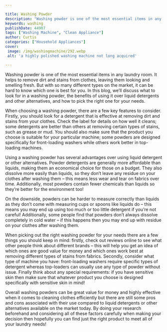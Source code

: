 ```yaml
---

title: Washing Powder
description: "Washing powder is one of the most essential items in any laundry room. It helps to remove dirt and stains from clothes, leaving th...lets find out"
keywords: washing
publishDate: 44907
tags: ["Washing Machine", "Clean Appliance"]
author: Curtis
categories: ["Household Appliances"]
cover: 
 image: /img/washingmachine/292.webp
 alt: 'a highly polished washing machine not long acquired'

---
```


Washing powder is one of the most essential items in any laundry room. It helps to remove dirt and stains from clothes, leaving them looking and smelling fresh. But with so many different types on the market, it can be hard to know which one is best for you. In this blog, we’ll discuss what to look for in a washing powder, the benefits of using it over liquid detergents and other alternatives, and how to pick the right one for your needs. 

When choosing a washing powder, there are a few key features to consider. Firstly, you should look for a detergent that is effective at removing dirt and stains from your clothes. Check the label for details on how well it cleans; some detergents are better than others at removing certain types of stains, such as grease or mud. You should also make sure that the product you choose is suitable for your particular machine; some powders are designed specifically for front-loading washers while others work better in top-loading machines. 

Using a washing powder has several advantages over using liquid detergent or other alternatives. Powder detergents are generally more affordable than liquids, making them an economical choice for those on a budget. They also dissolve more easily than liquids, so they don’t leave any residue on your clothes after washing them – this means less wear and tear on fabrics over time. Additionally, most powders contain fewer chemicals than liquids so they’re better for the environment too! 

On the downside, powders can be harder to measure correctly than liquids as they don’t come with measuring cups or spoons like liquids do – this means you may end up using too much or too little detergent if you’re not careful! Additionally, some people find that powders don’t always dissolve completely in cold water – if this happens then you may end up with residue on your clothes after washing them. 

When picking out the right washing powder for your needs there are a few things you should keep in mind: firstly, check out reviews online to see what other people think about different brands – this will help you get an idea of which ones are good value for money and which ones work best at removing different types of stains from fabrics. Secondly, consider what type of machine you have: front-loading washers require specific types of detergent whereas top-loaders can usually use any type of powder without issue. Finally think about any special requirements: if you have sensitive skin then make sure that whatever product you choose is designed specifically with sensitive skin in mind! 

Overall washing powders can be great value for money and highly effective when it comes to cleaning clothes efficiently but there are still some pros and cons associated with their use compared to liquid detergents or other alternatives available on the market today. By doing your research beforehand and considering all of these factors carefully when making your decision then hopefully you can find just the right product to meet all of your laundry needs!
